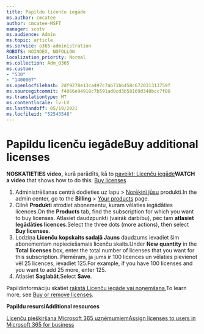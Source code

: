 ```yaml
---
title: Papildu licenču iegāde
ms.author: cmcatee
author: cmcatee-MSFT
manager: scotv
ms.audience: Admin
ms.topic: article
ms.service: o365-administration
ROBOTS: NOINDEX, NOFOLLOW
localization_priority: Normal
ms.collection: Adm_O365
ms.custom:
- "530"
- "1400007"
ms.openlocfilehash: 2df9278e13ca497c7ab71bb458c672031313759f
ms.sourcegitcommit: f4866e94918c7b591ad0cd3b58169d340bcc7f00
ms.translationtype: MT
ms.contentlocale: lv-LV
ms.lasthandoff: 05/19/2021
ms.locfileid: "52543548"
---
```

# <a name="buy-additional-licenses"></a><span data-ttu-id="d5b84-102">Papildu licenču iegāde</span><span class="sxs-lookup"><span data-stu-id="d5b84-102">Buy additional licenses</span></span>

<span data-ttu-id="d5b84-103">**NOSKATIETIES video,** kurā parādīts, kā to [paveikt: Licenču iegāde](https://go.microsoft.com/fwlink/p/?linkid=2154857)</span><span class="sxs-lookup"><span data-stu-id="d5b84-103">**WATCH a video** that shows how to do this: [Buy licenses](https://go.microsoft.com/fwlink/p/?linkid=2154857)</span></span>

1. <span data-ttu-id="d5b84-104">Administrēšanas centrā dodieties uz lapu  >  [Norēķini jūsu](https://go.microsoft.com/fwlink/p/?linkid=842054) produkti.</span><span class="sxs-lookup"><span data-stu-id="d5b84-104">In the admin center, go to the **Billing** > [Your products](https://go.microsoft.com/fwlink/p/?linkid=842054) page.</span></span>
2. <span data-ttu-id="d5b84-105">Cilnē **Produkti** atrodiet abonementu, kuram vēlaties iegādāties licences.</span><span class="sxs-lookup"><span data-stu-id="d5b84-105">On the **Products** tab, find the subscription for which you want to buy licenses.</span></span> <span data-ttu-id="d5b84-106">Atlasiet daudzpunkti (vairāk darbību), pēc tam **atlasiet Iegādāties licences**.</span><span class="sxs-lookup"><span data-stu-id="d5b84-106">Select the three dots (more actions), then select **Buy licenses**.</span></span>
3. <span data-ttu-id="d5b84-107">Lodziņa **Licenču** **kopskaits sadaļā Jauns** daudzums ievadiet šim abonementam nepieciešamais licenču skaits.</span><span class="sxs-lookup"><span data-stu-id="d5b84-107">Under **New quantity** in the **Total licenses** box, enter the total number of licenses that you want for this subscription.</span></span> <span data-ttu-id="d5b84-108">Piemēram, ja jums ir 100 licences un vēlaties pievienot vēl 25 licences, ievadiet 125.</span><span class="sxs-lookup"><span data-stu-id="d5b84-108">For example, if you have 100 licenses and you want to add 25 more, enter 125.</span></span>
4. <span data-ttu-id="d5b84-109">Atlasiet **Saglabāt**.</span><span class="sxs-lookup"><span data-stu-id="d5b84-109">Select **Save**.</span></span>

<span data-ttu-id="d5b84-110">Papildinformāciju skatiet [rakstā Licenču iegāde vai noņemšana.](/microsoft-365/commerce/licenses/buy-licenses)</span><span class="sxs-lookup"><span data-stu-id="d5b84-110">To learn more, see [Buy or remove licenses](/microsoft-365/commerce/licenses/buy-licenses).</span></span>

<span data-ttu-id="d5b84-111">**Papildu resursi**</span><span class="sxs-lookup"><span data-stu-id="d5b84-111">**Additional resources**</span></span>

[<span data-ttu-id="d5b84-112">Licenču piešķiršana Microsoft 365 uzņēmumiem</span><span class="sxs-lookup"><span data-stu-id="d5b84-112">Assign licenses to users in Microsoft 365 for business</span></span>](/microsoft-365/admin/manage/assign-licenses-to-users)
